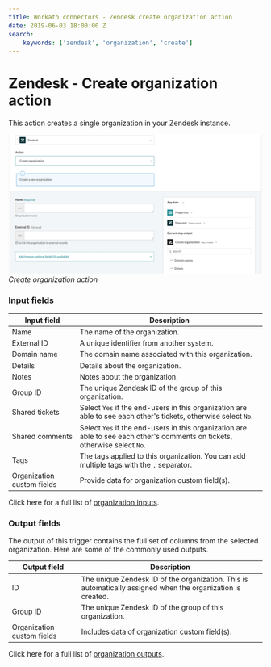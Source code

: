 ```yaml
---
title: Workato connectors - Zendesk create organization action
date: 2019-06-03 18:00:00 Z
search:
    keywords: ['zendesk', 'organization', 'create']
---
```


# Zendesk - Create organization action
This action creates a single organization in your Zendesk instance.

![Create organization action](/assets/images/connectors/zendesk/create-organization-action.png)
*Create organization action*

### Input fields
| Input field     | Description                                               |
|-----------------|-----------------------------------------------------------|
| Name            | The name of the organization.                             |
| External ID     | A unique identifier from another system.                  |
| Domain name     | The domain name associated with this organization.        |
| Details         | Details about the organization.                           |
| Notes           | Notes about the organization.                             |
| Group ID        | The unique Zendesk ID of the group of this organization.  |
| Shared tickets  | Select `Yes` if the end-users in this organization are able to see each other's tickets, otherwise select `No`. |
| Shared comments | Select `Yes` if the end-users in this organization are able to see each other's comments on tickets, otherwise select `No`. |
| Tags            | The tags applied to this organization. You can add multiple tags with the `,` separator. |
| Organization custom fields | Provide data for organization custom field(s). |

Click here for a full list of [organization inputs](/connectors/zendesk/organization-fields.md#organization-input-fields).

### Output fields
The output of this trigger contains the full set of columns from the selected organization. Here are some of the commonly used outputs.

| Output field | Description                                                  |
|--------------|--------------------------------------------------------------|
| ID           | The unique Zendesk ID of the organization. This is automatically assigned when the organization is created. |
| Group ID     | The unique Zendesk ID of the group of this organization.     |
| Organization custom fields | Includes data of organization custom field(s). |

Click here for a full list of [organization outputs](/connectors/zendesk/organization-fields.md#organization-output-fields).
